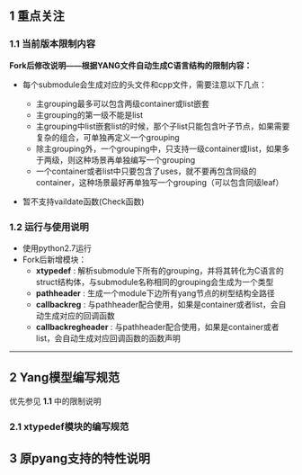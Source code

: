 ## 1 重点关注 ##

### 1.1 当前版本限制内容
**Fork后修改说明——根据YANG文件自动生成C语言结构的限制内容：**

  - 每个submodule会生成对应的头文件和cpp文件，需要注意以下几点：
    - 主grouping最多可以包含两级container或list嵌套
    - 主grouping的第一级不能是list
    - 主grouping中list嵌套list的时候，那个子list只能包含叶子节点，如果需要复杂的组合，可单独再定义一个grouping
    - 除主grouping外，一个grouping中，只支持一级container或list，如果多于两级，则这种场景再单独编写一个grouping
    - 一个container或者list中只要包含了uses，就不要再包含同级的container，这种场景最好再单独写一个grouping（可以包含同级leaf）

  - 暂不支持vaildate函数(Check函数)

### 1.2 运行与使用说明
- 使用python2.7运行
- Fork后新增模块：
  - **xtypedef** : 解析submodule下所有的grouping，并将其转化为C语言的struct结构体，与submodule名称相同的grouping会生成为一个类型
  - **pathheader** : 生成一个module下边所有yang节点的树型结构全路径
  - **callbackreg** : 与pathheader配合使用，如果是container或者list，会自动生成对应的回调函数
  - **callbackregheader** : 与pathheader配合使用，如果是container或者list，会自动生成对应回调函数的函数声明

---


## 2 Yang模型编写规范 ##
优先参见 **1.1** 中的限制说明

### 2.1 xtypedef模块的编写规范


## 3 原pyang支持的特性说明
